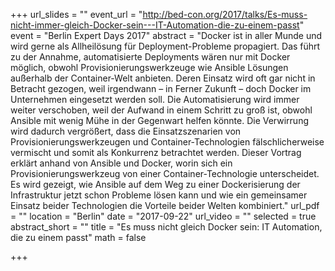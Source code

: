 +++
url_slides = ""
event_url = "http://bed-con.org/2017/talks/Es-muss-nicht-immer-gleich-Docker-sein---IT-Automation-die-zu-einem-passt"
event = "Berlin Expert Days 2017"
abstract = "Docker ist in aller Munde und wird gerne als Allheilösung für Deployment-Probleme propagiert. Das führt zu der Annahme, automatisierte Deployments wären nur mit Docker möglich, obwohl Provisionierungswerkzeuge wie Ansible Lösungen außerhalb der Container-Welt anbieten. Deren Einsatz wird oft gar nicht in Betracht gezogen, weil irgendwann – in Ferner Zukunft – doch Docker im Unternehmen eingesetzt werden soll. Die Automatisierung wird immer weiter verschoben, weil der Aufwand in einem Schritt zu groß ist, obwohl Ansible mit wenig Mühe in der Gegenwart helfen könnte. Die Verwirrung wird dadurch vergrößert, dass die Einsatzszenarien von Provisionierungswerkzeugen und Container-Technologien fälschlicherweise vermischt und somit als Konkurrenz betrachtet werden. Dieser Vortrag erklärt anhand von Ansible und Docker, worin sich ein Provisionierungswerkzeug von einer Container-Technologie unterscheidet. Es wird gezeigt, wie Ansible auf dem Weg zu einer Dockerisierung der Infrastruktur jetzt schon Probleme lösen kann und wie ein gemeinsamer Einsatz beider Technologien die Vorteile beider Welten kombiniert."
url_pdf = ""
location = "Berlin"
date = "2017-09-22"
url_video = ""
selected = true
abstract_short = ""
title = "Es muss nicht gleich Docker sein: IT Automation, die zu einem passt"
math = false

+++
